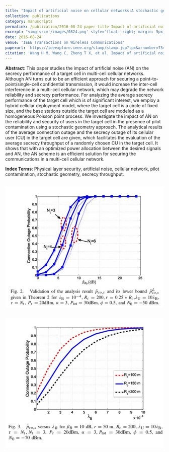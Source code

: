 ```yaml
---
title: "Impact of artificial noise on cellular networks:A stochastic geometry approach "
collection: publications
category: manuscripts
permalink: /publication/2016-08-24-paper-title-Impact of artificial noise on cellular networks:A stochastic geometry approach
excerpt: "<img src='/images/0824.png' style='float: right; margin: 5px;' width='300px'>The paper investigates the impact of artificial noise (AN) on cellular network security using stochastic geometry. It analyzes connection and secrecy outages in a target cell, considering pilot contamination and inter-cell interference. Results show AN can enhance security but also increase interference, requiring optimized power allocation."
date: 2016-08-24
venue: 'IEEE Transactions on Wireless Communications'
paperurl: 'https://ieeexplore.ieee.org/stamp/stamp.jsp?tp=&arnumber=7548333'
citation: 'Wang H M, Wang C, Zheng T X, et al. Impact of artificial noise on cellular networks: A stochastic geometry approach[J]. IEEE Transactions on Wireless Communications, 2016, 15(11): 7390-7404.'
---
```




**Abstract**: This paper studies the impact of artificial noise (AN) on the secrecy performance of a target cell in multi-cell cellular networks. Although AN turns out to be an efficient approach for securing a point-to-point/single-cell confidential transmission, it would increase the inter-cell interference in a multi-cell cellular network, which may degrade the network reliability and secrecy performance. For analyzing the average secrecy performance of the target cell which is of significant interest, we employ a hybrid cellular deployment model, where the target cell is a circle of fixed size, and the base stations outside the target cell are modeled as a homogeneous Poisson point process. We investigate the impact of AN on the reliability and security of users in the target cell in the presence of pilot contamination using a stochastic geometry approach. The analytical results of the average connection outage and the secrecy outage of its cellular user (CU) in the target cell are given, which facilitates the evaluation of the average secrecy throughput of a randomly chosen CU in the target cell. It shows that with an optimized power allocation between the desired signals and AN, the AN scheme is an efficient solution for securing the communications in a multi-cell cellular network.


**Index Terms**: Physical layer security, artificial noise, cellular network, pilot contamination, stochastic geometry, secrecy throughput.


<br/><img src='/images/IOA.png' width = "600">

<br/><img src='/images/IOA1.png' width = "600">
